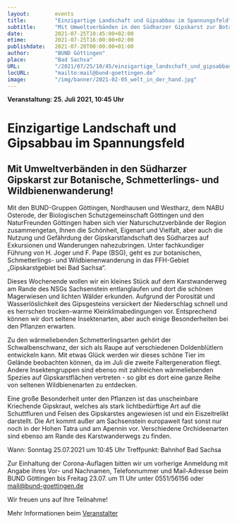 ```yaml
---
layout:        events
title:         "Einzigartige Landschaft und Gipsabbau im Spannungsfeld"
subtitle:      "Mit Umweltverbänden in den Südharzer Gipskarst zur Botanische, Schmetterlings- und Wildbienenwanderung!"
date:          2021-07-25T10:45:00+02:00
etime:         2021-07-25T16:00:00+02:00
publishdate:   2021-07-20T00:00:00+01:00
author:        "BUND Göttingen"
place:         "Bad Sachsa"
URL:           "/2021/07/25/10/45/einzigartige_landschaft_und_gipsabbau_im_spannungsfeld"
locURL:        "mailto:mail@bund-goettingen.de"
image:         "/img/banner/2021-02-05_welt_in_der_hand.jpg"
---
```


**Veranstaltung: 25. Juli 2021, 10:45 Uhr**

Einzigartige Landschaft und Gipsabbau im Spannungsfeld
===========

Mit Umweltverbänden in den Südharzer Gipskarst zur Botanische, Schmetterlings- und Wildbienenwanderung!
-----------

 Mit den BUND-Gruppen Göttingen, Nordhausen und Westharz, dem NABU Osterode, der Biologischen Schutzgemeinschaft Göttingen und den NaturFreunden Göttingen haben sich vier Naturschutzverbände der Region zusammengetan, Ihnen die Schönheit, Eigenart und Vielfalt, aber auch die Nutzung und Gefährdung der Gipskarstlandschaft des Südharzes auf Exkursionen und Wanderungen nahezubringen. Unter fachkundiger Führung von H. Joger und F. Pape (BSG), geht es zur botanischen, Schmetterlings- und Wildbienenwanderung in das FFH-Gebiet „Gipskarstgebiet bei Bad Sachsa“.

Dieses Wochenende wollen wir ein kleines Stück auf dem Karstwanderweg am Rande des NSGs Sachsenstein entlanglaufen und dort die schönen Magerwiesen und lichten Wälder erkunden. Aufgrund der Porosität und Wasserlöslichkeit des Gipsgesteins versickert der Niederschlag schnell und es herrschen trocken-warme Kleinklimabedingungen vor. Entsprechend können wir dort seltene Insektenarten, aber auch einige Besonderheiten bei den Pflanzen erwarten.

Zu den wärmeliebenden Schmetterlingsarten gehört der Schwalbenschwanz, der sich als Raupe auf verschiedenen Doldenblütlern entwickeln kann. Mit etwas Glück werden wir dieses schöne Tier im Gelände beobachten können, da im Juli die zweite Faltergeneration fliegt. Andere Insektengruppen sind ebenso mit zahlreichen wärmeliebenden Spezies auf Gipskarstflächen vertreten - so gibt es dort eine ganze Reihe von seltenen Wildbienenarten zu entdecken.

Eine große Besonderheit unter den Pflanzen ist das unscheinbare Kriechende Gipskraut, welches als stark lichtbedürftige Art auf die Schuttfluren und Felsen des Gipskarstes angewiesen ist und ein Eiszeitrelikt darstellt. Die Art kommt außer am Sachsenstein europaweit fast sonst nur noch in der Hohen Tatra und am Apennin vor. Verschiedene Orchideenarten sind ebenso am Rande des Karstwanderwegs zu finden.

Wann: Sonntag 25.07.2021 um 10:45 Uhr
Treffpunkt: Bahnhof Bad Sachsa
 

Zur Einhaltung der Corona-Auflagen bitten wir um vorherige Anmeldung mit Angabe ihres
Vor- und Nachnamen, Telefonnummer und Mail-Adresse beim BUND Göttingen
bis Freitag 23.07. um 11 Uhr unter 0551/56156 oder mail@bund-goettingen.de

 
Wir freuen uns auf Ihre Teilnahme!

Mehr Informationen beim [Veranstalter](mailto:mail@bund-goettingen.de)
